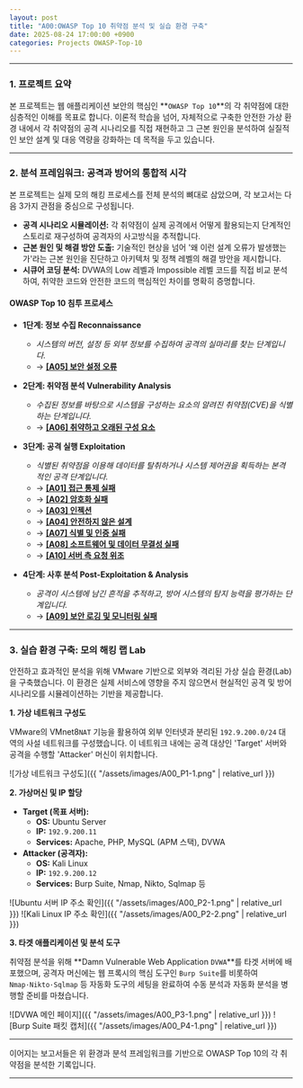 ```yaml
---
layout: post
title: "A00:OWASP Top 10 취약점 분석 및 실습 환경 구축"
date: 2025-08-24 17:00:00 +0900
categories: Projects OWASP-Top-10
---
```


---

### 1. 프로젝트 요약

   본 프로젝트는 웹 애플리케이션 보안의 핵심인 **`OWASP Top 10`**의 각 취약점에 대한 심층적인 이해를 목표로 합니다. 이론적  학습을 넘어, 자체적으로 구축한 안전한 가상 환경 내에서 각 취약점의 공격 시나리오를 직접 재현하고 그 근본 원인을 분석하여 실질적인 보안 설계 및 대응 역량을 강화하는 데 목적을 두고 있습니다.

---

### 2. 분석 프레임워크: 공격과 방어의 통합적 시각

   본 프로젝트는 실제 모의 해킹 프로세스를 전체 분석의 뼈대로 삼았으며, 각 보고서는 다음 3가지 관점을 중심으로 구성됩니다.

*   **공격 시나리오 시뮬레이션:** 각 취약점이 실제 공격에서 어떻게 활용되는지 단계적인 스토리로 재구성하여 공격자의 사고방식을 추적합니다.
*   **근본 원인 및 해결 방안 도출:** 기술적인 현상을 넘어 '왜 이런 설계 오류가 발생했는가'라는 근본 원인을 진단하고 아키텍처 및 정책 레벨의 해결 방안을 제시합니다.
*   **시큐어 코딩 분석:** DVWA의 Low 레벨과 Impossible 레벨 코드를 직접 비교 분석하여, 취약한 코드와 안전한 코드의 핵심적인 차이를 명확히 증명합니다.

#### OWASP Top 10 침투 프로세스

*   **1단계: 정보 수집 Reconnaissance**
    *   *시스템의 버전, 설정 등 외부 정보를 수집하여 공격의 실마리를 찾는 단계입니다.*
    *   → **[[A05] 보안 설정 오류](/projects/owasp-top-10/2025/08/29/A05_Security-Misconfiguration.html)**

*   **2단계: 취약점 분석 Vulnerability Analysis**
    *   *수집된 정보를 바탕으로 시스템을 구성하는 요소의 알려진 취약점(CVE)을 식별하는 단계입니다.*
    *   → **[[A06] 취약하고 오래된 구성 요소](/projects/owasp-top-10/2025/08/30/A06_Vulnerable-and-Outdated-Components.html)**

*   **3단계: 공격 실행 Exploitation**
    *   *식별된 취약점을 이용해 데이터를 탈취하거나 시스템 제어권을 획득하는 본격적인 공격 단계입니다.*
    *   → **[[A01] 접근 통제 실패](/projects/owasp-top-10/2025/08/25/A01_Broken-Access-Control.html)**
    *   → **[[A02] 암호화 실패](/projects/owasp-top-10/2025/08/26/A02_Cryptographic-Failures.html)**
    *   → **[[A03] 인젝션](/projects/owasp-top-10/2025/08/27/A03_Injection.html)**
    *   → **[[A04] 안전하지 않은 설계](/projects/owasp-top-10/2025/08/28/A04_Insecure-Design.html)**
    *   → **[[A07] 식별 및 인증 실패](/projects/owasp-top-10/2025/08/31/A07_Identification-and-Authentication-Failures.html)**
    *   → **[[A08] 소프트웨어 및 데이터 무결성 실패](/projects/owasp-top-10/2025/09/01/A08_Software-and-Data-Integrity-Failures.html)**
    *   → **[[A10] 서버 측 요청 위조](/projects/owasp-top-10/2025/09/03/A10_Server-Side-Request-Forgery-(SSRF).html)**


*   **4단계: 사후 분석 Post-Exploitation & Analysis**
    *   *공격이 시스템에 남긴 흔적을 추적하고, 방어 시스템의 탐지 능력을 평가하는 단계입니다.*
    *   → **[[A09] 보안 로깅 및 모니터링 실패](/projects/owasp-top-10/2025/09/02/A09_Security-Logging-and-Monitoring-Failures.html)**

---

### 3. 실습 환경 구축: 모의 해킹 랩 Lab

   안전하고 효과적인 분석을 위해 VMware 기반으로 외부와 격리된 가상 실습 환경(Lab)을 구축했습니다. 이 환경은 실제 서비스에 영향을 주지 않으면서 현실적인 공격 및 방어 시나리오를 시뮬레이션하는 기반을 제공합니다.

**1. 가상 네트워크 구성도**

   VMware의 VMnet8`NAT` 기능을 활용하여 외부 인터넷과 분리된 `192.9.200.0/24` 대역의 사설 네트워크를 구성했습니다. 이 네트워크 내에는 공격 대상인 'Target' 서버와 공격을 수행할 'Attacker' 머신이 위치합니다.

   ![가상 네트워크 구성도]({{ "/assets/images/A00_P1-1.png" | relative_url }})

**2. 가상머신 및 IP 할당**

*   **Target (목표 서버):**
    *   **OS:** Ubuntu Server
    *   **IP:** `192.9.200.11`
    *   **Services:** Apache, PHP, MySQL (APM 스택), DVWA
*   **Attacker (공격자):**
    *   **OS:** Kali Linux
    *   **IP:** `192.9.200.12`
    *   **Services:** Burp Suite, Nmap, Nikto, Sqlmap 등

   ![Ubuntu 서버 IP 주소 확인]({{ "/assets/images/A00_P2-1.png" | relative_url }})
   ![Kali Linux IP 주소 확인]({{ "/assets/images/A00_P2-2.png" | relative_url }})

**3. 타겟 애플리케이션 및 분석 도구**

취약점 분석을 위해 **Damn Vulnerable Web Application `DVWA`**를 타겟 서버에 배포했으며, 공격자 머신에는 웹 프록시의 핵심 도구인 `Burp Suite`를 비롯하여 `Nmap·Nikto·Sqlmap` 등 자동화 도구의 세팅을 완료하여 수동 분석과 자동화 분석을 병행할 준비를 마쳤습니다.

   ![DVWA 메인 페이지]({{ "/assets/images/A00_P3-1.png" | relative_url }})
   ![Burp Suite 패킷 캡처]({{ "/assets/images/A00_P4-1.png" | relative_url }})

---

이어지는 보고서들은 위 환경과 분석 프레임워크를 기반으로 OWASP Top 10의 각 취약점을 분석한 기록입니다.


<hr class="short-rule">